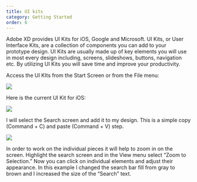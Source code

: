 ```yaml
---
title: UI kits
category: Getting Started
order: 6
---
```


Adobe XD provides UI Kits for iOS, Google and Microsoft. UI Kits, or User Interface Kits, are a collection of components you can add to your prototype design. UI Kits are usually made up of key elements you will use in most every design including, screens, slideshows, buttons, navigation etc. By utilizing UI Kits you will save time and improve your productivity.

Access the UI KIts from the Start Screen or from the File menu:  

![](https://iwilfried.github.io/Adobe-XD-eBook/images/XD-UI-Kits-01.png)  

Here is the current UI Kit for iOS:  

![](https://iwilfried.github.io/Adobe-XD-eBook/images/XD-UI-Kits-03.png)  

I will select the Search screen and add it to my design. This is a simple copy (Command + C) and paste (Command + V) step.  

![](https://iwilfried.github.io/Adobe-XD-eBook/images/XD-UI-Kits-04.png)  
  
In order to work on the individual pieces it will help to zoom in on the screen. Highlight the search screen and in the View menu select “Zoom to Selection.”
Now you can click on individual elements and adjust their appearance. 
In this example I changed the search bar fill from gray to brown and I increased the size of the “Search” text.
 





